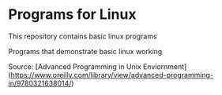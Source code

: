 # Programs for Linux

This repository contains basic linux programs

Programs that demonstrate basic linux working

Source: [Advanced Programming in Unix Enviornment] (https://www.oreilly.com/library/view/advanced-programming-in/9780321638014/)

